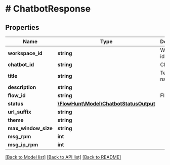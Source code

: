 # # ChatbotResponse

## Properties

Name | Type | Description | Notes
------------ | ------------- | ------------- | -------------
**workspace_id** | **string** | Workspace id |
**chatbot_id** | **string** | Chatbot id |
**title** | **string** | Tenant name |
**description** | **string** |  | [optional]
**flow_id** | **string** | Flow ID |
**status** | [**\FlowHunt\Model\ChatbotStatusOutput**](ChatbotStatusOutput.md) |  |
**url_suffix** | **string** |  | [optional]
**theme** | **string** |  | [optional]
**max_window_size** | **string** |  | [optional]
**msg_rpm** | **int** |  | [optional]
**msg_ip_rpm** | **int** |  | [optional]

[[Back to Model list]](../../README.md#models) [[Back to API list]](../../README.md#endpoints) [[Back to README]](../../README.md)
